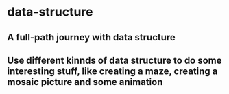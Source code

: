# data-structure
## A full-path journey with data structure
## Use different kinnds of data structure to do some interesting stuff, like creating a maze, creating a mosaic picture and some animation
